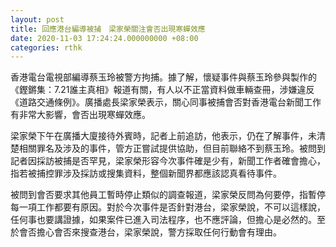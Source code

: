 ```yaml
---
layout: post
title: 回應港台編導被捕　梁家榮關注會否出現寒蟬效應
date: 2020-11-03 17:24:24.000000000 +08:00
categories: rthk
---
```


香港電台電視部編導蔡玉玲被警方拘捕。據了解，懷疑事件與蔡玉玲參與製作的《鏗鏘集：7.21誰主真相》報道有關，有人以不正當資料做車輛查冊，涉嫌違反《道路交通條例》。廣播處長梁家榮表示，關心同事被捕會否對香港電台新聞工作有非常大影響，會否出現寒蟬效應。

梁家榮下午在廣播大廈接待外賓時，記者上前追訪，他表示，仍在了解事件，未清楚相關罪名及涉及的事件，管方正嘗試提供協助，但目前聯絡不到蔡玉玲。被問到記者因採訪被捕是否罕見，梁家榮形容今次事件確是少有，新聞工作者確會擔心，指若被捕控罪涉及採訪或搜集資料，整個新聞界都應該認真看待事件。

被問到會否要求其他員工暫時停止類似的調查報道，梁家榮反問為何要停，指暫停每一項工作都要有原因。對於今次事件是否針對港台，梁家榮說，不可以這樣說，任何事也要講證據，如果案件已進入司法程序，也不應評論，但擔心是必然的。至於會否擔心會否來搜查港台，梁家榮說，警方採取任何行動會有理由。
